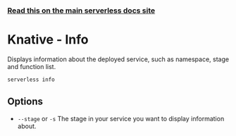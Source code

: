 <!--
title: Serverless Framework Commands - Knative - Info
menuText: info
menuOrder: 5
description: Display information about your deployed service
layout: Doc
-->

<!-- DOCS-SITE-LINK:START automatically generated  -->

### [Read this on the main serverless docs site](https://www.serverless.com/framework/docs/providers/knative/cli-reference/info/)

<!-- DOCS-SITE-LINK:END -->

# Knative - Info

Displays information about the deployed service, such as namespace, stage and function list.

```bash
serverless info
```

## Options

- `--stage` or `-s` The stage in your service you want to display information about.
